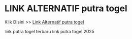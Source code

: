 # LINK ALTERNATIF putra togel

Klik Disini >> <a href="https://linksto.pages.dev/">Link Alternatif putra togel </a>

link putra togel terbaru
link putra togel 2025